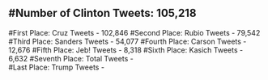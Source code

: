 #Number of Clinton Tweets: 105,218
---
#First Place: Cruz Tweets - 102,846
#Second Place: Rubio Tweets - 79,542
#Third Place: Sanders Tweets - 54,077
#Fourth Place: Carson Tweets - 12,676
#Fifth Place: Jeb! Tweets - 8,318
#Sixth Place: Kasich Tweets - 6,632
#Seventh Place: Total Tweets -  
#Last Place: Trump Tweets - 
